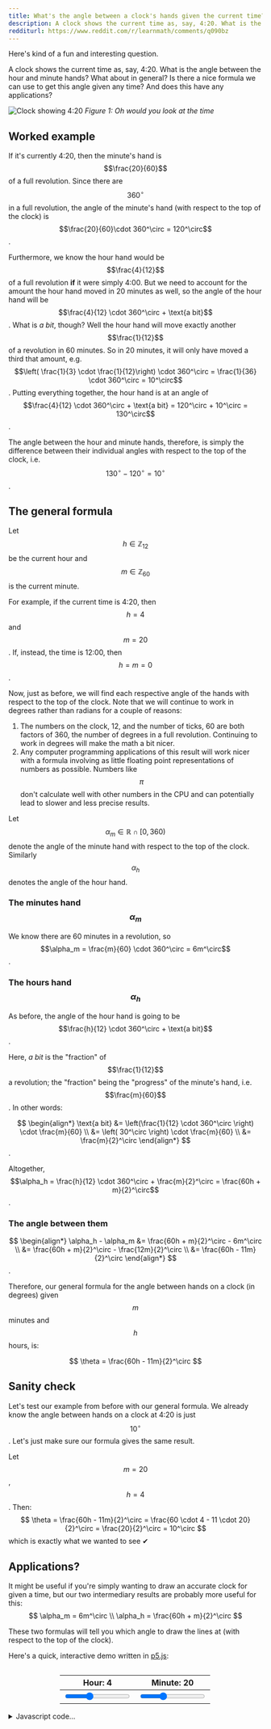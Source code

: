 ```yaml
---
title: What's the angle between a clock's hands given the current time?
description: A clock shows the current time as, say, 4:20. What is the angle between the hour and minute hands?
redditurl: https://www.reddit.com/r/learnmath/comments/q090bz
---
```


Here's kind of a fun and interesting question.

A clock shows the current time as, say, 4:20. What is the angle between the hour and minute hands? What about in general? Is there a nice formula we can use to get this angle given any time? And does this have any applications?

![Clock showing 4:20](/assets/css/images/posts/2021/10/02/what-is-the-angle-between-a-clocks-hands-given-the-current-time/Clock_04-20.svg)
*Figure 1: Oh would you look at the time*

## Worked example
If it's currently 4:20, then the minute's hand is $$\frac{20}{60}$$ of a full revolution. Since there are $$360^\circ$$ in a full revolution, the angle of the minute's hand (with respect to the top of the clock) is $$\frac{20}{60}\cdot 360^\circ = 120^\circ$$.

Furthermore, we know the hour hand would be $$\frac{4}{12}$$ of a full revolution **if** it were simply 4:00. But we need to account for the amount the hour hand moved in 20 minutes as well, so the angle of the hour hand will be $$\frac{4}{12} \cdot 360^\circ + \text{a bit}$$. What is *a bit*, though? Well the hour hand will move exactly another $$\frac{1}{12}$$ of a revolution in 60 minutes. So in 20 minutes, it will only have moved a third that amount, e.g. $$\left( \frac{1}{3} \cdot \frac{1}{12}\right) \cdot 360^\circ = \frac{1}{36} \cdot 360^\circ = 10^\circ$$. Putting everything together, the hour hand is at an angle of $$\frac{4}{12} \cdot 360^\circ + \text{a bit} = 120^\circ + 10^\circ = 130^\circ$$.

The angle between the hour and minute hands, therefore, is simply the difference between their individual angles with respect to the top of the clock, i.e. $$130^\circ - 120^\circ = 10^\circ$$.

## The general formula
Let $$h \in \mathbb{Z}_{12}$$ be the current hour and $$m \in \mathbb{Z}_{60}$$ is the current minute.

For example, if the current time is 4:20, then $$h = 4$$ and $$m = 20$$. If, instead, the time is 12:00, then $$h = m = 0$$.

Now, just as before, we will find each respective angle of the hands with respect to the top of the clock. Note that we will continue to work in degrees rather than radians for a couple of reasons:
1. The numbers on the clock, 12, and the number of ticks, 60 are both factors of 360, the number of degrees in a full revolution. Continuing to work in degrees will make the math a bit nicer.
2. Any computer programming applications of this result will work nicer with a formula involving as little floating point representations of numbers as possible. Numbers like $$\pi$$ don't calculate well with other numbers in the CPU and can potentially lead to slower and less precise results.

Let $$\alpha_m \in \mathbb{R} \cap \left[ 0, 360 \right)$$ denote the angle of the minute hand with respect to the top of the clock. Similarly $$\alpha_h$$ denotes the angle of the hour hand.

### The minutes hand $$\alpha_m$$
We know there are 60 minutes in a revolution, so $$\alpha_m = \frac{m}{60} \cdot 360^\circ = 6m^\circ$$.

### The hours hand $$\alpha_h$$
As before, the angle of the hour hand is going to be $$\frac{h}{12} \cdot 360^\circ + \text{a bit}$$.

Here, *a bit* is the "fraction" of $$\frac{1}{12}$$ a revolution; the "fraction" being the "progress" of the minute's hand, i.e. $$\frac{m}{60}$$. In other words: 

$$
\begin{align*}
\text{a bit} &= \left(\frac{1}{12} \cdot 360^\circ \right) \cdot \frac{m}{60} \\
             &= \left( 30^\circ \right) \cdot \frac{m}{60} \\
             &= \frac{m}{2}^\circ
\end{align*}
$$. 

Altogether, $$\alpha_h = \frac{h}{12} \cdot 360^\circ + \frac{m}{2}^\circ = \frac{60h + m}{2}^\circ$$.

### The angle between them

$$
\begin{align*}
\alpha_h - \alpha_m &= \frac{60h + m}{2}^\circ - 6m^\circ \\
                    &= \frac{60h + m}{2}^\circ - \frac{12m}{2}^\circ \\
                    &= \frac{60h - 11m}{2}^\circ
\end{align*}
$$.

Therefore, our general formula for the angle between hands on a clock (in degrees) given $$m$$ minutes and $$h$$ hours, is:

$$
\theta = \frac{60h - 11m}{2}^\circ
$$

## Sanity check
Let's test our example from before with our general formula. We already know the angle between hands on a clock at 4:20 is just $$10^\circ$$. Let's just make sure our formula gives the same result.

Let $$m = 20$$, $$h = 4$$. Then:
$$
\theta = \frac{60h - 11m}{2}^\circ = \frac{60 \cdot 4 - 11 \cdot 20}{2}^\circ = \frac{20}{2}^\circ = 10^\circ
$$
which is exactly what we wanted to see ✔

## Applications?
It might be useful if you're simply wanting to draw an accurate clock for given a time, but our two intermediary results are probably more useful for this:
$$
\alpha_m = 6m^\circ \\
\alpha_h = \frac{60h + m}{2}^\circ
$$

These two formulas will tell you which angle to draw the lines at (with respect to the top of the clock).

Here's a quick, interactive demo written in [p5.js](https://p5js.org/):
<div id="demo" style="margin-left: auto; margin-right: auto; width: 100%; max-width: 400px; overflow-x: auto;">
    <main></main>
    <table style="margin-left: auto; margin-right: auto; width: 75%; max-width: 300px;">
    <thead>
        <tr>
        <th><label id="hSliderLabel" for="hSlider">Hour: 4</label></th>
        <th><label id="mSliderLabel" for="mSlider">Minute: 20</label></th>
        </tr>
    </thead>
    <tbody>
        <tr>
        <td><input id="hSlider" type="range" max="11" value="4"></td>
        <td><input id="mSlider" type="range" max="59" value="20"></td>
        </tr>
    </tbody>
    </table>
</div>

<details markdown="1" class="asciimath2jax_ignore"><summary>Javascript code...</summary>
```javascript
var width;
var height;

function setup() {
  // Work in degrees
  angleMode(DEGREES);

  let demo = document.getElementById("demo");

  width = int(getComputedStyle(demo).width);
  height = int(getComputedStyle(demo).height);

  createCanvas(400, 400);
  
  // Get sliders
  hSlider = document.getElementById("hSlider");
  mSlider = document.getElementById("mSlider");
}

function draw() {
  radius = 0.95 * min(width, height) / 2;
  background(39, 40, 34);
  
  // Draw the clock face
  fill(39, 40, 34);
  stroke(255);
  strokeWeight(2);
  // Set the origin to the centre of the canvas
  translate(width / 2, height / 2);
  // Set the 0 degree mark to the top of the clock
  rotate(-90);
  circle(0, 0, 2 * radius);
  
  // Draw the minute hand
  strokeWeight(3);
  let minutes = int(mSlider.value);
  let a_m = 6 * minutes;
  let x_m = 0.8 * radius * cos(a_m);
  let y_m = 0.8 * radius * sin(a_m);
  line(0, 0, x_m, y_m);
  
  // Hour hand
  strokeWeight(4);
  let hours = int(hSlider.value);
  let a_h = (60 * hours + minutes) / 2;
  let x_h = 0.5 * radius * cos(a_h);
  let y_h = 0.5 * radius * sin(a_h);
  line(0, 0, x_h, y_h);
}
```
</details>

## Exercises
1. Is there another way to derive these formulas using rates of change?
2. Can you find a formula providing the exact times of day where the hour and minute hands overlapping?
3. Can you generalise this idea further by including a seconds hand?
4. In your favourite programming language, write a program that takes the number of seconds since January 1st, 1970 (Unix time) and draws an accurate, realtime, clock.

<script src="https://cdn.jsdelivr.net/npm/p5/lib/p5.min.js"></script>
<script>
var width;
var height;

function setup() {
  // Work in degrees
  angleMode(DEGREES);

  let demo = document.getElementById("demo");

  width = int(getComputedStyle(demo).width);
  height = int(getComputedStyle(demo).height);

  createCanvas(min(400, width), min(400, height));
  windowResized();
  
  // Get sliders
  hSlider = document.getElementById("hSlider");
  mSlider = document.getElementById("mSlider");
}

function windowResized() {
  width = int(getComputedStyle(demo).width);
  height = int(getComputedStyle(demo).height);
  resizeCanvas(min(400, width), min(400, height));
}

function draw() {
  radius = 0.95 * min(width, height) / 2;
  background(39, 40, 34);
  
  // Draw the clock face
  fill(39, 40, 34);
  stroke(255);
  strokeWeight(2);
  // Set the origin to the centre of the canvas
  translate(width / 2, height / 2);
  // Set the 0 degree mark to the top of the clock
  rotate(-90);
  circle(0, 0, 2 * radius);
  
  // Draw the minute hand
  strokeWeight(3);
  let minutes = int(mSlider.value);
  let a_m = 6 * minutes;
  let x_m = 0.8 * radius * cos(a_m);
  let y_m = 0.8 * radius * sin(a_m);
  line(0, 0, x_m, y_m);
  
  // Hour hand
  strokeWeight(4);
  let hours = int(hSlider.value);
  let a_h = (60 * hours + minutes) / 2;
  let x_h = 0.5 * radius * cos(a_h);
  let y_h = 0.5 * radius * sin(a_h);
  line(0, 0, x_h, y_h);
  
  // Label the sliders
  hSliderLabel = document.getElementById("hSliderLabel"); 
  hSliderLabel.textContent = "Hour: " + hSlider.value;

  mSliderLabel = document.getElementById("mSliderLabel");
  mSliderLabel.textContent = "Minute: " + mSlider.value;
}
</script>

